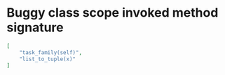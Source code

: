 # Buggy class scope invoked method signature

```json
[
    "task_family(self)",
    "list_to_tuple(x)"
]
```
